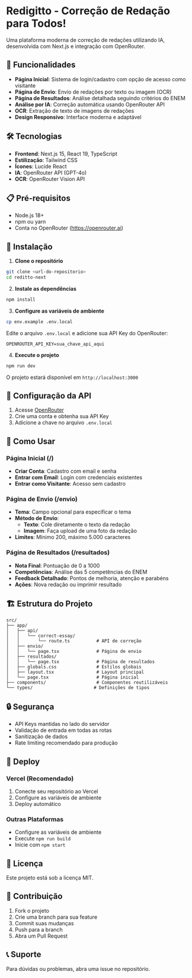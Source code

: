 # Redigitto - Correção de Redação para Todos!

Uma plataforma moderna de correção de redações utilizando IA, desenvolvida com Next.js e integração com OpenRouter.

## 🚀 Funcionalidades

- **Página Inicial**: Sistema de login/cadastro com opção de acesso como visitante
- **Página de Envio**: Envio de redações por texto ou imagem (OCR)
- **Página de Resultados**: Análise detalhada seguindo critérios do ENEM
- **Análise por IA**: Correção automática usando OpenRouter API
- **OCR**: Extração de texto de imagens de redações
- **Design Responsivo**: Interface moderna e adaptável

## 🛠️ Tecnologias

- **Frontend**: Next.js 15, React 19, TypeScript
- **Estilização**: Tailwind CSS
- **Ícones**: Lucide React
- **IA**: OpenRouter API (GPT-4o)
- **OCR**: OpenRouter Vision API

## 📋 Pré-requisitos

- Node.js 18+ 
- npm ou yarn
- Conta no OpenRouter (https://openrouter.ai)

## 🔧 Instalação

1. **Clone o repositório**
```bash
git clone <url-do-repositorio>
cd reditto-next
```

2. **Instale as dependências**
```bash
npm install
```

3. **Configure as variáveis de ambiente**
```bash
cp env.example .env.local
```

Edite o arquivo `.env.local` e adicione sua API Key do OpenRouter:
```
OPENROUTER_API_KEY=sua_chave_api_aqui
```

4. **Execute o projeto**
```bash
npm run dev
```

O projeto estará disponível em `http://localhost:3000`

## 🔑 Configuração da API

1. Acesse [OpenRouter](https://openrouter.ai)
2. Crie uma conta e obtenha sua API Key
3. Adicione a chave no arquivo `.env.local`

## 📱 Como Usar

### Página Inicial (/)
- **Criar Conta**: Cadastro com email e senha
- **Entrar com Email**: Login com credenciais existentes
- **Entrar como Visitante**: Acesso sem cadastro

### Página de Envio (/envio)
- **Tema**: Campo opcional para especificar o tema
- **Método de Envio**: 
  - **Texto**: Cole diretamente o texto da redação
  - **Imagem**: Faça upload de uma foto da redação
- **Limites**: Mínimo 200, máximo 5.000 caracteres

### Página de Resultados (/resultados)
- **Nota Final**: Pontuação de 0 a 1000
- **Competências**: Análise das 5 competências do ENEM
- **Feedback Detalhado**: Pontos de melhoria, atenção e parabéns
- **Ações**: Nova redação ou imprimir resultado

## 🏗️ Estrutura do Projeto

```
src/
├── app/
│   ├── api/
│   │   └── correct-essay/
│   │       └── route.ts          # API de correção
│   ├── envio/
│   │   └── page.tsx              # Página de envio
│   ├── resultados/
│   │   └── page.tsx              # Página de resultados
│   ├── globals.css               # Estilos globais
│   ├── layout.tsx                # Layout principal
│   └── page.tsx                  # Página inicial
├── components/                   # Componentes reutilizáveis
└── types/                       # Definições de tipos
```

## 🔒 Segurança

- API Keys mantidas no lado do servidor
- Validação de entrada em todas as rotas
- Sanitização de dados
- Rate limiting recomendado para produção

## 🚀 Deploy

### Vercel (Recomendado)
1. Conecte seu repositório ao Vercel
2. Configure as variáveis de ambiente
3. Deploy automático

### Outras Plataformas
- Configure as variáveis de ambiente
- Execute `npm run build`
- Inicie com `npm start`

## 📝 Licença

Este projeto está sob a licença MIT.

## 🤝 Contribuição

1. Fork o projeto
2. Crie uma branch para sua feature
3. Commit suas mudanças
4. Push para a branch
5. Abra um Pull Request

## 📞 Suporte

Para dúvidas ou problemas, abra uma issue no repositório.
